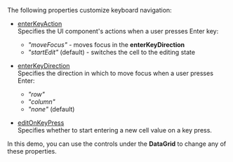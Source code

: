 The following properties customize keyboard navigation:
 
- [enterKeyAction](/Documentation/ApiReference/UI_Components/dxDataGrid/Configuration/keyboardNavigation/#enterKeyAction)    
Specifies the UI component's actions when a user presses Enter key: 
 
    - *"moveFocus"* - moves focus in the **enterKeyDirection**
    - *"startEdit"* (default) - switches the cell to the editing state
 
- [enterKeyDirection](/Documentation/ApiReference/UI_Components/dxDataGrid/Configuration/keyboardNavigation/#enterKeyDirection)     
Specifies the direction in which to move focus when a user presses Enter:
    - *"row"*
    - *"column"*
    - *"none"* (default)
 
- [editOnKeyPress](/Documentation/ApiReference/UI_Components/dxDataGrid/Configuration/keyboardNavigation/#editOnKeyPress)    
Specifies whether to start entering a new cell value on a key press.

In this demo, you can use the controls under the **DataGrid** to change any of these properties.
